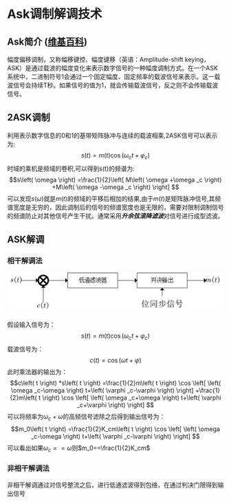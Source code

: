 # Ask调制解调技术
## Ask简介 ([维基百科](https://zh.wikipedia.org/wiki/%E5%B9%85%E7%A7%BB%E9%94%AE%E6%8E%A7))
幅度偏移调制，又称幅移键控、幅度键移（英语：Amplitude-shift keying，ASK）是通过载波的幅度变化来表示数字信号的一种幅度调制方式。在一个ASK系统中，二进制符号1会通过一个固定幅度、固定频率的载波信号来表示。这一载波信号会持续T秒。如果信号的值为1，就会传输载波信号，反之则不会传输载波信号。  
## 2ASK调制
利用表示数字信息的0和1的基带矩阵脉冲与连续的载波相乘,2ASK信号可以表示为:
$$s\left( t \right) =m\left( t \right) \cos \left( \omega _ct+\varphi _c \right) $$
时域的乘机是频域的卷积,可以得到s(t)的频谱为:
$$s\left( \omega \right) =\frac{1}{2}\left[ M\left( \omega +\omega _c \right) +M\left( \omega -\omega _c \right) \right] $$
可以发现$s(\omega)$就是$m(t)$的频域的平移后相加的结果,由于$m(t)$是矩阵脉冲信号,其频谱宽度是无穷的，因此调制后的信号的频谱宽度也是无限的，需要对限制调制信号的频谱防止对其他信号产生干扰。通常采用***升余弦滚降滤波***对信号进行成型滤波。
## ASK解调
### 相干解调法
<div align="center">
    <img src="https://github.com/ShimokitaYui/AskDemodule/blob/main/imagae/image.png" alt="Ask相干解调法" />
</div>  

假设输入信号为：     
$$s\left( t \right) =m\left( t \right) \cos \left( \omega _ct+\varphi _c \right) $$
载波信号为：
$$c\left( t \right) =\cos \left( \omega t+\varphi \right) $$
此时乘法器的输出为：
$$c\left( t \right) *s\left( t \right) =\frac{1}{2}m\left( t \right) \cos \left[ \left( \omega _c-\omega \right) t+\left( \varphi _c-\varphi \right) \right] +\frac{1}{2}m\left( t \right) \cos \left[ \left( \omega _c+\omega \right) t+\left( \varphi _c+\varphi \right) \right] $$
可以将频率为$\omega_c+\omega$的高频信号滤除之后得到输出信号为：
$$m_0\left( t \right) =\frac{1}{2}K_cm\left( t \right) \cos \left[ \left( \omega _c-\omega \right) t+\left( \varphi _c-\varphi \right) \right] $$
可以看出如果$\omega_c==\omega$则$m_0==\frac{1}{2}K_cm$
### 非相干解调法
非相干解调通过对信号整流之后，进行低通滤波得到包络，在通过判决门限得到输出信号
